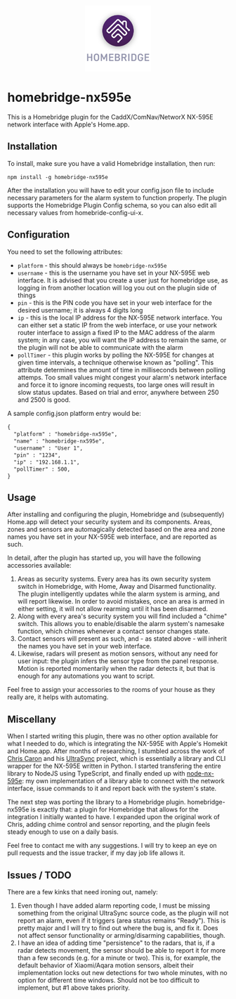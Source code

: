 
<p align="center">

<img src="https://github.com/homebridge/branding/raw/master/logos/homebridge-wordmark-logo-vertical.png" width="150">

</p>


# homebridge-nx595e

This is a Homebridge plugin for the CaddX/ComNav/NetworX NX-595E network interface with Apple's Home.app.


## Installation

To install, make sure you have a valid Homebridge installation, then run:

```
npm install -g homebridge-nx595e
```

After the installation you will have to edit your config.json file to include necessary parameters for the alarm system to function properly. The plugin supports the Homebridge Plugin Config schema, so you can also edit all necessary values from homebride-config-ui-x.

## Configuration

You need to set the following attributes:

* `platform` - this should always be `homebridge-nx595e`
* `username` - this is the username you have set in your NX-595E web interface. It is advised that you create a user just for homebridge use, as logging in from another location will log you out on the plugin side of things
* `pin` - this is the PIN code you have set in your web interface for the desired username; it is always 4 digits long
* `ip` - this is the local IP address for the NX-595E network interface. You can either set a static IP from the web interface, or use your network router interface to assign a fixed IP to the MAC address of the alarm system; in any case, you will want the IP address to remain the same, or the plugin will not be able to communicate with the alarm
* `pollTimer` - this plugin works by polling the NX-595E for changes at given time intervals, a technique otherwise known as "polling". This attribute determines the amount of time in milliseconds between polling attemps. Too small values might congest your alarm's network interface and force it to ignore incoming requests, too large ones will result in slow status updates. Based on trial and error, anywhere between 250 and 2500 is good.

A sample config.json platform entry would be:
```
{
  "platform" : "homebridge-nx595e",
  "name" : "homebridge-nx595e",
  "username" : "User 1",
  "pin" : "1234",
  "ip" : "192.168.1.1",
  "pollTimer" : 500,
}
```

## Usage

After installing and configuring the plugin, Homebridge and (subsequently) Home.app will detect your security system and its components. Areas, zones and sensors are automagically detected based on the area and zone names you have set in your NX-595E web interface, and are reported as such.

In detail, after the plugin has started up, you will have the following accessories available:

1. Areas as security systems. Every area has its own security system switch in Homebridge, with Home, Away and Disarmed functionality. The plugin intelligently updates while the alarm system is arming, and will report likewise. In order to avoid mistakes, once an area is armed in either setting, it will not allow rearming until it has been disarmed.
2. Along with every area's security system you will find included a "chime" switch. This allows you to enable/disable the alarm system's namesake function, which chimes whenever a contact sensor changes state.
3. Contact sensors will present as such, and - as stated above - will inherit the names you have set in your web interface.
4. Likewise, radars will present as motion sensors, without any need for user input: the plugin infers the sensor type from the panel response. Motion is reported momentarily when the radar detects it, but that is enough for any automations you want to script.

Feel free to assign your accessories to the rooms of your house as they really are, it helps with automating.

## Miscellany

When I started writing this plugin, there was no other option available for what I needed to do, which is integrating the NX-595E with Apple's Homekit and Home.app. After months of researching, I stumbled across the work of [Chris Caron](https://github.com/caronc) and his [UltraSync](https://github.com/caronc/ultrasync) project, which is essentially a library and CLI wrapper for the NX-595E written in Python. I started transfering the entire library to NodeJS using TypeScript, and finally ended up with [node-nx-595e](https://github.com/flareman/node-nx-595e): my own implementation of a library able to connect with the network interface, issue commands to it and report back with the system's state.

The next step was porting the library to a Homebridge plugin. homebridge-nx595e is exactly that: a plugin for Homebridge that allows for the integration I initially wanted to have. I expanded upon the original work of Chris, adding chime control and sensor reporting, and the plugin feels steady enough to use on a daily basis.

Feel free to contact me with any suggestions. I will try to keep an eye on pull requests and the issue tracker, if my day job life allows it.

## Issues / TODO
There are a few kinks that need ironing out, namely:

1. Even though I have added alarm reporting code, I must be missing something from the original UltraSync source code, as the plugin will not report an alarm, even if it triggers (area status remains "Ready"). This is pretty major and I will try to find out where the bug is, and fix it. Does not affect sensor functionality or arming/disarming capabilities, though.
2. I have an idea of adding time "persistence" to the radars, that is, if a radar detects movement, the sensor should be able to report it for more than a few seconds (e.g. for a minute or two). This is, for example, the default behavior of Xiaomi/Aqara motion sensors, albeit their implementation locks out new detections for two whole minutes, with no option for different time windows. Should not be too difficult to implement, but \#1 above takes priority.
